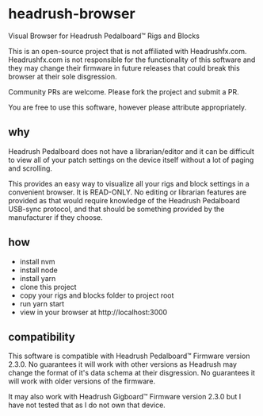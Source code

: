 # headrush-browser
Visual Browser for Headrush Pedalboard™ Rigs and Blocks

This is an open-source project that is not affiliated with Headrushfx.com.  Headrushfx.com is not responsible for the functionality of this software and they may change their firmware in future releases that could break this browser at their sole disgression.  

Community PRs are welcome.  Please fork the project and submit a PR. 

You are free to use this software, however please attribute appropriately.

## why

Headrush Pedalboard does not have a librarian/editor and it can be difficult to view all of your patch settings on the device itself without a lot of paging and scrolling.

This provides an easy way to visualize all your rigs and block settings in a convenient browser.   It is READ-ONLY.  No editing or librarian features are provided as that would require knowledge of the Headrush Pedalboard USB-sync protocol, and that should be something provided by the manufacturer if they choose.

## how

- install nvm
- install node
- install yarn
- clone this project
- copy your rigs and blocks folder to project root
- run yarn start
- view in your browser at http://localhost:3000

## compatibility

This software is compatible with Headrush Pedalboard™ Firmware version 2.3.0.   No guarantees it will work with other versions as Headrush may change the format of it's data schema at their disgression.  No guarantees it will work with older versions of the firmware.

It may also work with Headrush Gigboard™ Firmware version 2.3.0 but I have not tested that as I do not own that device.
